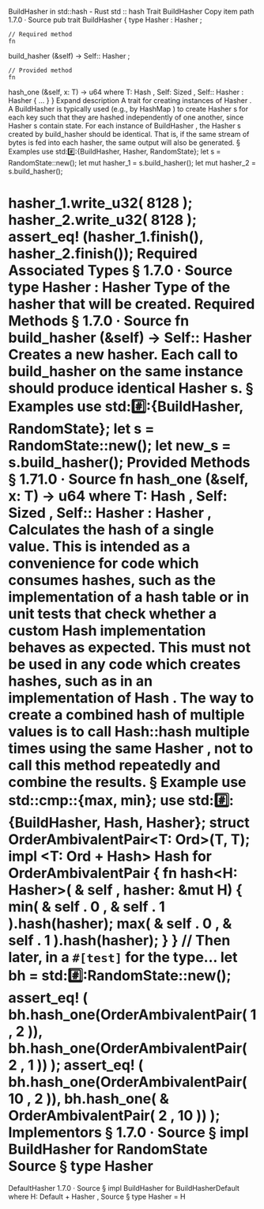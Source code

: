 BuildHasher in std::hash - Rust
std
::
hash
Trait
BuildHasher
Copy item path
1.7.0
·
Source
pub trait BuildHasher {
    type
Hasher
:
Hasher
;

    // Required method
    fn
build_hasher
(&self) -> Self::
Hasher
;

    // Provided method
    fn
hash_one
<T>(&self, x: T) ->
u64
where T:
Hash
,
             Self:
Sized
,
             Self::
Hasher
:
Hasher
{ ... }
}
Expand description
A trait for creating instances of
Hasher
.
A
BuildHasher
is typically used (e.g., by
HashMap
) to create
Hasher
s for each key such that they are hashed independently of one
another, since
Hasher
s contain state.
For each instance of
BuildHasher
, the
Hasher
s created by
build_hasher
should be identical. That is, if the same stream of bytes
is fed into each hasher, the same output will also be generated.
§
Examples
use
std::hash::{BuildHasher, Hasher, RandomState};
let
s = RandomState::new();
let
mut
hasher_1 = s.build_hasher();
let
mut
hasher_2 = s.build_hasher();

hasher_1.write_u32(
8128
);
hasher_2.write_u32(
8128
);
assert_eq!
(hasher_1.finish(), hasher_2.finish());
Required Associated Types
§
1.7.0
·
Source
type
Hasher
:
Hasher
Type of the hasher that will be created.
Required Methods
§
1.7.0
·
Source
fn
build_hasher
(&self) -> Self::
Hasher
Creates a new hasher.
Each call to
build_hasher
on the same instance should produce identical
Hasher
s.
§
Examples
use
std::hash::{BuildHasher, RandomState};
let
s = RandomState::new();
let
new_s = s.build_hasher();
Provided Methods
§
1.71.0
·
Source
fn
hash_one
<T>(&self, x: T) ->
u64
where
    T:
Hash
,
    Self:
Sized
,
    Self::
Hasher
:
Hasher
,
Calculates the hash of a single value.
This is intended as a convenience for code which
consumes
hashes, such
as the implementation of a hash table or in unit tests that check
whether a custom
Hash
implementation behaves as expected.
This must not be used in any code which
creates
hashes, such as in an
implementation of
Hash
.  The way to create a combined hash of
multiple values is to call
Hash::hash
multiple times using the same
Hasher
, not to call this method repeatedly and combine the results.
§
Example
use
std::cmp::{max, min};
use
std::hash::{BuildHasher, Hash, Hasher};
struct
OrderAmbivalentPair<T: Ord>(T, T);
impl
<T: Ord + Hash> Hash
for
OrderAmbivalentPair<T> {
fn
hash<H: Hasher>(
&
self
, hasher:
&mut
H) {
        min(
&
self
.
0
,
&
self
.
1
).hash(hasher);
        max(
&
self
.
0
,
&
self
.
1
).hash(hasher);
    }
}
// Then later, in a `#[test]` for the type...
let
bh = std::hash::RandomState::new();
assert_eq!
(
    bh.hash_one(OrderAmbivalentPair(
1
,
2
)),
    bh.hash_one(OrderAmbivalentPair(
2
,
1
))
);
assert_eq!
(
    bh.hash_one(OrderAmbivalentPair(
10
,
2
)),
    bh.hash_one(
&
OrderAmbivalentPair(
2
,
10
))
);
Implementors
§
1.7.0
·
Source
§
impl
BuildHasher
for
RandomState
Source
§
type
Hasher
=
DefaultHasher
1.7.0
·
Source
§
impl<H>
BuildHasher
for
BuildHasherDefault
<H>
where
    H:
Default
+
Hasher
,
Source
§
type
Hasher
= H